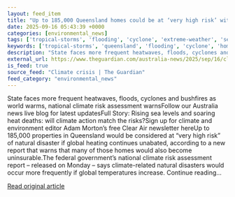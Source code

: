 ```yaml
---
layout: feed_item
title: "Up to 185,000 Queensland homes could be at ‘very high risk’ with many uninsurable if global heating unchecked"
date: 2025-09-16 05:43:39 +0000
categories: [environmental_news]
tags: ['tropical-storms', 'flooding', 'cyclone', 'extreme-weather', 'sea-level-rise', 'heatwave', 'coastal-impacts', 'oceania', 'australia']
keywords: ['tropical-storms', 'queensland', 'flooding', 'cyclone', 'homes', 'could', 'extreme-weather', 'sea-level-rise']
description: "State faces more frequent heatwaves, floods, cyclones and bushfires as world warms, national climate risk assessment warnsFollow our Australia news live blog..."
external_url: https://www.theguardian.com/australia-news/2025/sep/16/climate-change-queensland-properties-high-risk-natural-disaster-heatwaves-flooding-cyclones-bushfires-homes-uninsurable
is_feed: true
source_feed: "Climate crisis | The Guardian"
feed_category: "environmental_news"
---
```


State faces more frequent heatwaves, floods, cyclones and bushfires as world warms, national climate risk assessment warnsFollow our Australia news live blog for latest updatesFull Story: Rising sea levels and soaring heat deaths: will climate action match the risks?Sign up for climate and environment editor Adam Morton’s free Clear Air newsletter hereUp to 185,000 properties in Queensland would be considered at “very high risk” of natural disaster if global heating continues unabated, according to a new report that warns that many of those homes would also become uninsurable.The federal government’s national climate risk assessment report – released on Monday – says climate-related natural disasters would occur more frequently if global temperatures increase. Continue reading...

[Read original article](https://www.theguardian.com/australia-news/2025/sep/16/climate-change-queensland-properties-high-risk-natural-disaster-heatwaves-flooding-cyclones-bushfires-homes-uninsurable)
